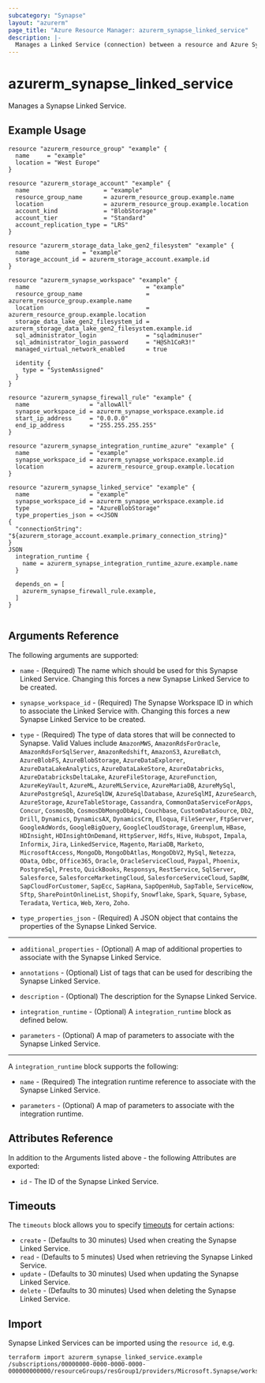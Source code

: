 ```yaml
---
subcategory: "Synapse"
layout: "azurerm"
page_title: "Azure Resource Manager: azurerm_synapse_linked_service"
description: |-
  Manages a Linked Service (connection) between a resource and Azure Synapse. This is a generic resource that supports all different Linked Service Types.
---
```


# azurerm_synapse_linked_service

Manages a Synapse Linked Service.

## Example Usage

```hcl
resource "azurerm_resource_group" "example" {
  name     = "example"
  location = "West Europe"
}

resource "azurerm_storage_account" "example" {
  name                     = "example"
  resource_group_name      = azurerm_resource_group.example.name
  location                 = azurerm_resource_group.example.location
  account_kind             = "BlobStorage"
  account_tier             = "Standard"
  account_replication_type = "LRS"
}

resource "azurerm_storage_data_lake_gen2_filesystem" "example" {
  name               = "example"
  storage_account_id = azurerm_storage_account.example.id
}

resource "azurerm_synapse_workspace" "example" {
  name                                 = "example"
  resource_group_name                  = azurerm_resource_group.example.name
  location                             = azurerm_resource_group.example.location
  storage_data_lake_gen2_filesystem_id = azurerm_storage_data_lake_gen2_filesystem.example.id
  sql_administrator_login              = "sqladminuser"
  sql_administrator_login_password     = "H@Sh1CoR3!"
  managed_virtual_network_enabled      = true

  identity {
    type = "SystemAssigned"
  }
}

resource "azurerm_synapse_firewall_rule" "example" {
  name                 = "allowAll"
  synapse_workspace_id = azurerm_synapse_workspace.example.id
  start_ip_address     = "0.0.0.0"
  end_ip_address       = "255.255.255.255"
}

resource "azurerm_synapse_integration_runtime_azure" "example" {
  name                 = "example"
  synapse_workspace_id = azurerm_synapse_workspace.example.id
  location             = azurerm_resource_group.example.location
}

resource "azurerm_synapse_linked_service" "example" {
  name                 = "example"
  synapse_workspace_id = azurerm_synapse_workspace.example.id
  type                 = "AzureBlobStorage"
  type_properties_json = <<JSON
{
  "connectionString": "${azurerm_storage_account.example.primary_connection_string}"
}
JSON
  integration_runtime {
    name = azurerm_synapse_integration_runtime_azure.example.name
  }

  depends_on = [
    azurerm_synapse_firewall_rule.example,
  ]
}


```

## Arguments Reference

The following arguments are supported:

* `name` - (Required) The name which should be used for this Synapse Linked Service. Changing this forces a new Synapse Linked Service to be created.

* `synapse_workspace_id` - (Required) The Synapse Workspace ID in which to associate the Linked Service with. Changing this forces a new Synapse Linked Service to be created.

* `type` - (Required) The type of data stores that will be connected to Synapse. Valid Values include `AmazonMWS`, `AmazonRdsForOracle`, `AmazonRdsForSqlServer`, `AmazonRedshift`, `AmazonS3`, `AzureBatch`,
`AzureBlobFS`, `AzureBlobStorage`, `AzureDataExplorer`, `AzureDataLakeAnalytics`, `AzureDataLakeStore`, `AzureDatabricks`, `AzureDatabricksDeltaLake`, `AzureFileStorage`, `AzureFunction`,
`AzureKeyVault`, `AzureML`, `AzureMLService`, `AzureMariaDB`, `AzureMySql`, `AzurePostgreSql`, `AzureSqlDW`, `AzureSqlDatabase`, `AzureSqlMI`, `AzureSearch`, `AzureStorage`,
`AzureTableStorage`, `Cassandra`, `CommonDataServiceForApps`, `Concur`, `CosmosDb`, `CosmosDbMongoDbApi`, `Couchbase`, `CustomDataSource`, `Db2`, `Drill`, 
`Dynamics`, `DynamicsAX`, `DynamicsCrm`, `Eloqua`, `FileServer`, `FtpServer`, `GoogleAdWords`, `GoogleBigQuery`, `GoogleCloudStorage`, `Greenplum`, `HBase`, `HDInsight`,
`HDInsightOnDemand`, `HttpServer`, `Hdfs`, `Hive`, `Hubspot`, `Impala`, `Informix`, `Jira`, `LinkedService`, `Magento`, `MariaDB`, `Marketo`, `MicrosoftAccess`, `MongoDb`,
`MongoDbAtlas`, `MongoDbV2`, `MySql`, `Netezza`, `OData`, `Odbc`, `Office365`, `Oracle`, `OracleServiceCloud`, `Paypal`, `Phoenix`, `PostgreSql`, `Presto`, `QuickBooks`, 
`Responsys`, `RestService`, `SqlServer`, `Salesforce`, `SalesforceMarketingCloud`, `SalesforceServiceCloud`, `SapBW`, `SapCloudForCustomer`, `SapEcc`, `SapHana`, `SapOpenHub`,
`SapTable`, `ServiceNow`, `Sftp`, `SharePointOnlineList`, `Shopify`, `Snowflake`, `Spark`, `Square`, `Sybase`, `Teradata`, `Vertica`, `Web`, `Xero`, `Zoho`.

* `type_properties_json` - (Required) A JSON object that contains the properties of the Synapse Linked Service.

---

* `additional_properties` - (Optional) A map of additional properties to associate with the Synapse Linked Service.

* `annotations` - (Optional) List of tags that can be used for describing the Synapse Linked Service.

* `description` - (Optional) The description for the Synapse Linked Service.

* `integration_runtime` - (Optional) A `integration_runtime` block as defined below.

* `parameters` - (Optional) A map of parameters to associate with the Synapse Linked Service.

---

A `integration_runtime` block supports the following:

* `name` - (Required) The integration runtime reference to associate with the Synapse Linked Service.

* `parameters` - (Optional) A map of parameters to associate with the integration runtime.

## Attributes Reference

In addition to the Arguments listed above - the following Attributes are exported:

* `id` - The ID of the Synapse Linked Service.

## Timeouts

The `timeouts` block allows you to specify [timeouts](https://www.terraform.io/language/resources/syntax#operation-timeouts) for certain actions:

* `create` - (Defaults to 30 minutes) Used when creating the Synapse Linked Service.
* `read` - (Defaults to 5 minutes) Used when retrieving the Synapse Linked Service.
* `update` - (Defaults to 30 minutes) Used when updating the Synapse Linked Service.
* `delete` - (Defaults to 30 minutes) Used when deleting the Synapse Linked Service.

## Import

Synapse Linked Services can be imported using the `resource id`, e.g.

```shell
terraform import azurerm_synapse_linked_service.example /subscriptions/00000000-0000-0000-0000-000000000000/resourceGroups/resGroup1/providers/Microsoft.Synapse/workspaces/workspace1/linkedServices/linkedservice1
```
